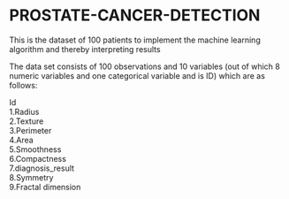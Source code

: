# PROSTATE-CANCER-DETECTION
This is the dataset of 100 patients to implement the machine learning algorithm and thereby interpreting results</br>

The data set consists of 100 observations and 10 variables (out of which 8 numeric variables and one categorical variable and is ID) which are as follows:</br>

Id</br>
1.Radius</br>
2.Texture</br>
3.Perimeter</br>
4.Area</br>
5.Smoothness</br>
6.Compactness</br>
7.diagnosis_result</br>
8.Symmetry</br>
9.Fractal dimension</br>
